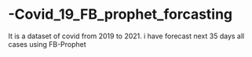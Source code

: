 # -Covid_19_FB_prophet_forcasting
It is a dataset of covid from 2019 to 2021.  i have forecast next 35 days all cases using FB-Prophet 
